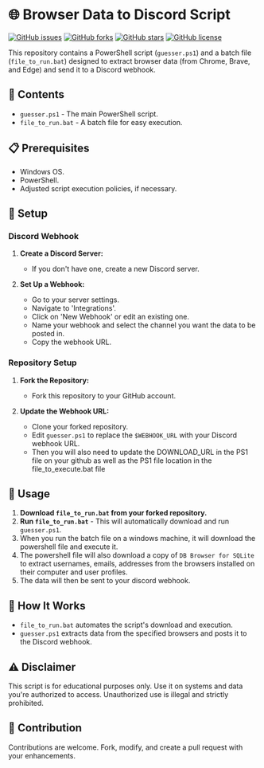 
# 🌐 Browser Data to Discord Script

[![GitHub issues](https://img.shields.io/github/issues/pentestfunctions/browserdata_to_discord)](https://github.com/pentestfunctions/browserdata_to_discord/issues)
[![GitHub forks](https://img.shields.io/github/forks/pentestfunctions/browserdata_to_discord)](https://github.com/pentestfunctions/browserdata_to_discord/network)
[![GitHub stars](https://img.shields.io/github/stars/pentestfunctions/browserdata_to_discord)](https://github.com/pentestfunctions/browserdata_to_discord/stargazers)
[![GitHub license](https://img.shields.io/github/license/pentestfunctions/browserdata_to_discord)](https://github.com/pentestfunctions/browserdata_to_discord/blob/main/LICENSE)

This repository contains a PowerShell script (`guesser.ps1`) and a batch file (`file_to_run.bat`) designed to extract browser data (from Chrome, Brave, and Edge) and send it to a Discord webhook.

## 📁 Contents

- `guesser.ps1` - The main PowerShell script.
- `file_to_run.bat` - A batch file for easy execution.

## 📋 Prerequisites

- Windows OS.
- PowerShell.
- Adjusted script execution policies, if necessary.

## 🔧 Setup

### Discord Webhook

1. **Create a Discord Server:**
   - If you don't have one, create a new Discord server.

2. **Set Up a Webhook:**
   - Go to your server settings.
   - Navigate to 'Integrations'.
   - Click on 'New Webhook' or edit an existing one.
   - Name your webhook and select the channel you want the data to be posted in.
   - Copy the webhook URL.

### Repository Setup

1. **Fork the Repository:**
   - Fork this repository to your GitHub account.

2. **Update the Webhook URL:**
   - Clone your forked repository.
   - Edit `guesser.ps1` to replace the `$WEBHOOK_URL` with your Discord webhook URL.
   - Then you will also need to update the DOWNLOAD_URL in the PS1 file on your github as well as the PS1 file location in the file_to_execute.bat file

## 🚀 Usage

1. **Download `file_to_run.bat` from your forked repository.**
2. **Run `file_to_run.bat`** - This will automatically download and run `guesser.ps1`.
3. When you run the batch file on a windows machine, it will download the powershell file and execute it.
4. The powershell file will also download a copy of `DB Browser for SQLite` to extract usernames, emails, addresses from the browsers installed on their computer and user profiles.
5. The data will then be sent to your discord webhook.

## 📖 How It Works

- `file_to_run.bat` automates the script's download and execution.
- `guesser.ps1` extracts data from the specified browsers and posts it to the Discord webhook.

## ⚠️ Disclaimer

This script is for educational purposes only. Use it on systems and data you're authorized to access. Unauthorized use is illegal and strictly prohibited.

## 👥 Contribution

Contributions are welcome. Fork, modify, and create a pull request with your enhancements.

